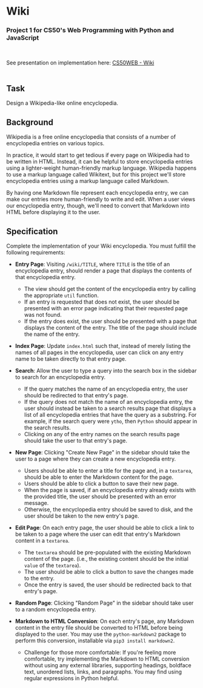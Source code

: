 # Wiki
### Project 1 for CS50's Web Programming with Python and JavaScript
<br>

See presentation on implementation here: [CS50WEB - Wiki](https://youtu.be/D_cBw1Xbyyk)
<br><br>

## Task
Design a Wikipedia-like online encyclopedia.

## Background
Wikipedia is a free online encyclopedia that consists of a number of encyclopedia entries on various topics.

In practice, it would start to get tedious if every page on Wikipedia had to be written in HTML. Instead, it can be helpful to store encyclopedia entries using a lighter-weight human-friendly markup language. Wikipedia happens to use a markup language called Wikitext, but for this project we'll store encyclopedia entries using a markup language called Markdown.

By having one Markdown file represent each encyclopedia entry, we can make our entries more human-friendly to write and edit. When a user views our encyclopedia entry, though, we'll need to convert that Markdown into HTML before displaying it to the user.

## Specification
Complete the implementation of your Wiki encyclopedia. You must fulfill the following requirements:

- **Entry Page**: Visiting ```/wiki/TITLE```, where ```TITLE``` is the title of an encyclopedia entry, should render a page that displays the contents of that encyclopedia entry.
    - The view should get the content of the encyclopedia entry by calling the appropriate ```util``` function.
    - If an entry is requested that does not exist, the user should be presented with an error page indicating that their requested page was not found.
    - If the entry does exist, the user should be presented with a page that displays the content of the entry. The title of the page should include the name of the entry.

- **Index Page**: Update ```index.html``` such that, instead of merely listing the names of all pages in the encyclopedia, user can click on any entry name to be taken directly to that entry page.

- **Search**: Allow the user to type a query into the search box in the sidebar to search for an encyclopedia entry.
    - If the query matches the name of an encyclopedia entry, the user should be redirected to that entry's page.
    - If the query does not match the name of an encyclopedia entry, the user should instead be taken to a search results page that displays a list of all encyclopedia entries that have the query as a substring. For example, if the search query were ```ytho```, then ```Python``` should appear in the search results.
    - Clicking on any of the entry names on the search results page should take the user to that entry's page.

- **New Page**: Clicking "Create New Page" in the sidebar should take the user to a page where they can create a new encyclopedia entry.
    - Users should be able to enter a title for the page and, in a ```textarea```, should be able to enter the Markdown content for the page.
    - Users should be able to click a button to save their new page.
    - When the page is saved, if an encyclopedia entry already exists with the provided title, the user should be presented with an error message.
    - Otherwise, the encyclopedia entry should be saved to disk, and the user should be taken to the new entry's page.

- **Edit Page**: On each entry page, the user should be able to click a link to be taken to a page where the user can edit that entry's Markdown content in a ```textarea```.
    - The ```textarea``` should be pre-populated with the existing Markdown content of the page. (i.e., the existing content should be the initial ```value``` of the ```textarea```).
    - The user should be able to click a button to save the changes made to the entry.
    - Once the entry is saved, the user should be redirected back to that entry's page.

- **Random Page**: Clicking "Random Page" in the sidebar should take user to a random encyclopedia entry.

- **Markdown to HTML Conversion**: On each entry's page, any Markdown content in the entry file should be converted to HTML before being displayed to the user. You may use the ```python-markdown2``` package to perform this conversion, installable via ```pip3 install markdown2```.
    - Challenge for those more comfortable: If you're feeling more comfortable, try implementing the Markdown to HTML conversion without using any external libraries, supporting headings, boldface text, unordered lists, links, and paragraphs. You may find using regular expressions in Python helpful.